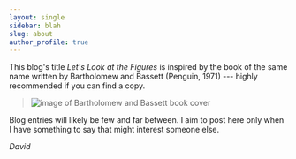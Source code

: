 ```yaml
---
layout: single
sidebar: blah
slug: about
author_profile: true
---
```


This blog's title _Let's Look at the Figures_ is inspired by the book of the same name written by Bartholomew and Bassett (Penguin, 1971) --- highly recommended if you can find a copy.

> ![image of Bartholomew and Bassett book cover](/blog/assets/media/BBbookcover.jpg)

Blog entries will likely be few and far between.  I aim to post here only when I have something to say that might interest someone else.

_David_


